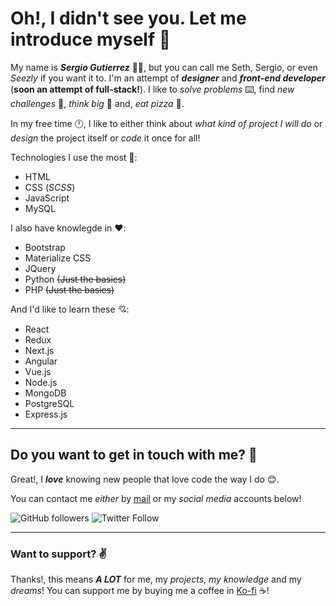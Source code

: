 # Oh!, I didn't see you. Let me introduce myself :cowboy_hat_face:
My name is ***Sergio Gutierrez*** 🙋‍♂️, but you can call me Seth, Sergio, or even _Seezly_ if you want it to. I'm an attempt of ***designer*** and ***front-end developer*** (__soon an attempt of full-stack!__). I like to *solve problems* ⌨️, find *new challenges* 🤔, *think big* 💭 and, *eat pizza* :pizza:.

In my free time 🕛, I like to either think about *what kind of project I will do* or *design* the project itself or *code* it once for all!

Technologies I use the most 💖:

- HTML
- CSS (*SCSS*)
- JavaScript
- MySQL

I also have knowlegde in ❤️:

- Bootstrap
- Materialize CSS
- JQuery
- Python ~~(Just the basics)~~
- PHP ~~(Just the basics)~~

And I'd like to learn these 💘:

- React
- Redux
- Next.js
- Angular
- Vue.js
- Node.js
- MongoDB
- PostgreSQL
- Express.js

---

## Do you want to get in touch with me? 🤙
Great!, I ***love*** knowing new people that love code the way I do 😊.

You can contact me *either* by [mail](sergiogutierrez0611@gmail.com) or my *social media* accounts below!

![GitHub followers](https://img.shields.io/github/followers/Seezly?label=Follow%20me%20on%20GitHub%21&style=for-the-badge&color=lightgray&logo=github)  ![Twitter Follow](https://img.shields.io/twitter/follow/by_seezly?label=Follow%20me%20on%20twitter%21&style=for-the-badge&color=blue&logo=twitter)

---

### Want to support? ✌️
Thanks!, this means ***A LOT*** for me, my *projects*, *my knowledge* and my *dreams*!
You can support me by buying me a coffee in [Ko-fi](https://www.ko-fi.com/by_seezly) ☕!
